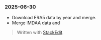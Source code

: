 ### 2025-06-30
- Download ERA5 data by year and merge.
- Merge IMDAA data and 


> Written with [StackEdit](https://stackedit.io/).
<!--stackedit_data:
eyJoaXN0b3J5IjpbLTgxMzQ0NjAxNl19
-->